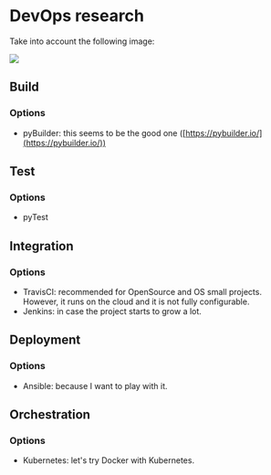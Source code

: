﻿# DevOps research

Take into account the following image: 

![](https://qph.fs.quoracdn.net/main-qimg-22babcb57b567c79374553f2f307905a)


## Build

### Options

 - pyBuilder: this seems to be the good one ([https://pybuilder.io/](https://pybuilder.io/))
 
## Test

### Options

 - pyTest
 
## Integration

### Options

 - TravisCI: recommended for OpenSource and OS small projects. However, it runs on the cloud and it is not fully configurable. 
 - Jenkins: in case the project starts to grow a lot.

## Deployment

### Options

 - Ansible: because I want to play with it.

## Orchestration

### Options

- Kubernetes: let's try Docker with Kubernetes.
 
